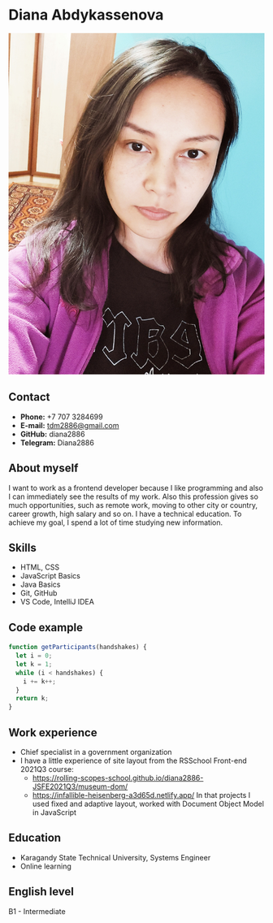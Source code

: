 # Diana Abdykassenova

![photo](/img/photo.jpg "My photo")

## Contact

- **Phone:** +7 707 3284699
- **E-mail:** tdm2886@gmail.com
- **GitHub:** diana2886
- **Telegram:** Diana2886

## About myself

I want to work as a frontend developer because I like programming and also I can immediately see the results of my work. Also this profession gives so much opportunities, such as remote work, moving to other city or country, career growth, high salary and so on.
I have a technical education. To achieve my goal, I spend a lot of time studying new information.

## Skills

- HTML, CSS
- JavaScript Basics
- Java Basics
- Git, GitHub
- VS Code, IntelliJ IDEA

## Code example

```javascript
function getParticipants(handshakes) {
  let i = 0;
  let k = 1;
  while (i < handshakes) {
    i += k++;
  } 
  return k;
}
```

## Work experience

- Chief specialist in a government organization
- I have a little experience of site layout from the RSSchool Front-end 2021Q3 course:
    * https://rolling-scopes-school.github.io/diana2886-JSFE2021Q3/museum-dom/
    * https://infallible-heisenberg-a3d65d.netlify.app/
In that projects I used fixed and adaptive layout, worked with Document Object Model in JavaScript

## Education

- Karagandy State Technical University, Systems Engineer
- Online learning

## English level

B1 - Intermediate